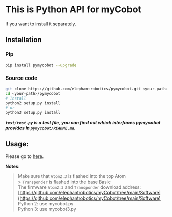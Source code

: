 # This is Python API for myCobot

If you want to install it separately.

## Installation

### Pip

```bash
pip install pymycobot --upgrade
```

### Source code

```bash
git clone https://github.com/elephantrobotics/pymycobot.git <your-path>
cd <your-path>/pymycobot
# Install
python2 setup.py install
# or
python3 setup.py install
```

**_`test/test.py` is a test file, you can find out which interfaces pymycobot provides in `pymycobot/README.md`._**

## Usage:

Please go to [here](./pymycobot/README.md).

**Notes**:

<!-- This is the mycobot Python API package designed by Zhang Lijun([lijun.zhang@elephantrobotics.com]()) -->

> Make sure that `Atom2.3` is flashed into the top Atom <br> > `Transponder` is flashed into the base Basic <br>
> The firmware `Atom2.3` and `Transponder` download address: [https://github.com/elephantrobotics/myCobot/tree/main/Software](https://github.com/elephantrobotics/myCobot/tree/main/Software)<br>
> Python 2: use mycobot.py <br>
> Python 3: use mycobot3.py
